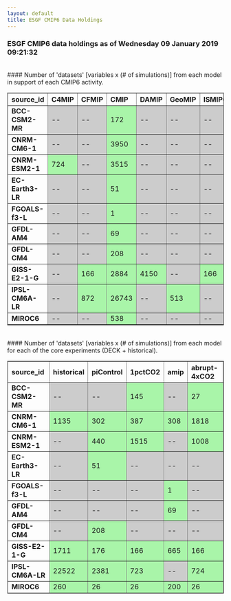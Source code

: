 ```yaml
---
layout: default
title: ESGF CMIP6 Data Holdings
---
```


### ESGF CMIP6 data holdings as of Wednesday 09 January 2019 09:21:32
<br>
#### Number of 'datasets' [variables x (# of simulations)]  from each model in support of each CMIP6 activity.

<table border="1" cellspacing="0" cellpadding="4">
<tbody>
<tr><th align="left">source_id</th>
<th align="left">C4MIP</th>
<th align="left">CFMIP</th>
<th align="left">CMIP</th>
<th align="left">DAMIP</th>
<th align="left">GeoMIP</th>
<th align="left">ISMIP6</th>
<th align="left">LUMIP</th>
<th align="left">PMIP</th>
</tr>
<tr><td><b>BCC-CSM2-MR</b></td>
<td style="background-color: #CCCCCC">--</td>
<td style="background-color: #CCCCCC">--</td>
<td style="background-color: #A9F5A9">172</td>
<td style="background-color: #CCCCCC">--</td>
<td style="background-color: #CCCCCC">--</td>
<td style="background-color: #CCCCCC">--</td>
<td style="background-color: #CCCCCC">--</td>
<td style="background-color: #CCCCCC">--</td>
</tr>
<tr><td><b>CNRM-CM6-1</b></td>
<td style="background-color: #CCCCCC">--</td>
<td style="background-color: #CCCCCC">--</td>
<td style="background-color: #A9F5A9">3950</td>
<td style="background-color: #CCCCCC">--</td>
<td style="background-color: #CCCCCC">--</td>
<td style="background-color: #CCCCCC">--</td>
<td style="background-color: #CCCCCC">--</td>
<td style="background-color: #CCCCCC">--</td>
</tr>
<tr><td><b>CNRM-ESM2-1</b></td>
<td style="background-color: #A9F5A9">724</td>
<td style="background-color: #CCCCCC">--</td>
<td style="background-color: #A9F5A9">3515</td>
<td style="background-color: #CCCCCC">--</td>
<td style="background-color: #CCCCCC">--</td>
<td style="background-color: #CCCCCC">--</td>
<td style="background-color: #CCCCCC">--</td>
<td style="background-color: #CCCCCC">--</td>
</tr>
<tr><td><b>EC-Earth3-LR</b></td>
<td style="background-color: #CCCCCC">--</td>
<td style="background-color: #CCCCCC">--</td>
<td style="background-color: #A9F5A9">51</td>
<td style="background-color: #CCCCCC">--</td>
<td style="background-color: #CCCCCC">--</td>
<td style="background-color: #CCCCCC">--</td>
<td style="background-color: #CCCCCC">--</td>
<td style="background-color: #CCCCCC">--</td>
</tr>
<tr><td><b>FGOALS-f3-L</b></td>
<td style="background-color: #CCCCCC">--</td>
<td style="background-color: #CCCCCC">--</td>
<td style="background-color: #A9F5A9">1</td>
<td style="background-color: #CCCCCC">--</td>
<td style="background-color: #CCCCCC">--</td>
<td style="background-color: #CCCCCC">--</td>
<td style="background-color: #CCCCCC">--</td>
<td style="background-color: #CCCCCC">--</td>
</tr>
<tr><td><b>GFDL-AM4</b></td>
<td style="background-color: #CCCCCC">--</td>
<td style="background-color: #CCCCCC">--</td>
<td style="background-color: #A9F5A9">69</td>
<td style="background-color: #CCCCCC">--</td>
<td style="background-color: #CCCCCC">--</td>
<td style="background-color: #CCCCCC">--</td>
<td style="background-color: #CCCCCC">--</td>
<td style="background-color: #CCCCCC">--</td>
</tr>
<tr><td><b>GFDL-CM4</b></td>
<td style="background-color: #CCCCCC">--</td>
<td style="background-color: #CCCCCC">--</td>
<td style="background-color: #A9F5A9">208</td>
<td style="background-color: #CCCCCC">--</td>
<td style="background-color: #CCCCCC">--</td>
<td style="background-color: #CCCCCC">--</td>
<td style="background-color: #CCCCCC">--</td>
<td style="background-color: #CCCCCC">--</td>
</tr>
<tr><td><b>GISS-E2-1-G</b></td>
<td style="background-color: #CCCCCC">--</td>
<td style="background-color: #A9F5A9">166</td>
<td style="background-color: #A9F5A9">2884</td>
<td style="background-color: #A9F5A9">4150</td>
<td style="background-color: #CCCCCC">--</td>
<td style="background-color: #A9F5A9">166</td>
<td style="background-color: #A9F5A9">830</td>
<td style="background-color: #CCCCCC">--</td>
</tr>
<tr><td><b>IPSL-CM6A-LR</b></td>
<td style="background-color: #CCCCCC">--</td>
<td style="background-color: #A9F5A9">872</td>
<td style="background-color: #A9F5A9">26743</td>
<td style="background-color: #CCCCCC">--</td>
<td style="background-color: #A9F5A9">513</td>
<td style="background-color: #CCCCCC">--</td>
<td style="background-color: #CCCCCC">--</td>
<td style="background-color: #A9F5A9">1628</td>
</tr>
<tr><td><b>MIROC6</b></td>
<td style="background-color: #CCCCCC">--</td>
<td style="background-color: #CCCCCC">--</td>
<td style="background-color: #A9F5A9">538</td>
<td style="background-color: #CCCCCC">--</td>
<td style="background-color: #CCCCCC">--</td>
<td style="background-color: #CCCCCC">--</td>
<td style="background-color: #CCCCCC">--</td>
<td style="background-color: #CCCCCC">--</td>
</tr>
</tbody>
</table>

<br>
#### Number of 'datasets' [variables x (# of simulations)] from each model for each of the core experiments (DECK + historical).

<table border="1" cellspacing="0" cellpadding="4">
<tbody>
<tr><th align="left">source_id</th>
<th align="left">historical</th>
<th align="left">piControl</th>
<th align="left">1pctCO2</th>
<th align="left">amip</th>
<th align="left">abrupt-4xCO2</th>
</tr>
<tr><td><b>BCC-CSM2-MR</b></td>
<td style="background-color: #CCCCCC">--</td>
<td style="background-color: #CCCCCC">--</td>
<td style="background-color: #A9F5A9">145</td>
<td style="background-color: #CCCCCC">--</td>
<td style="background-color: #A9F5A9">27</td>
</tr>
<tr><td><b>CNRM-CM6-1</b></td>
<td style="background-color: #A9F5A9">1135</td>
<td style="background-color: #A9F5A9">302</td>
<td style="background-color: #A9F5A9">387</td>
<td style="background-color: #A9F5A9">308</td>
<td style="background-color: #A9F5A9">1818</td>
</tr>
<tr><td><b>CNRM-ESM2-1</b></td>
<td style="background-color: #CCCCCC">--</td>
<td style="background-color: #A9F5A9">440</td>
<td style="background-color: #A9F5A9">1515</td>
<td style="background-color: #CCCCCC">--</td>
<td style="background-color: #A9F5A9">1008</td>
</tr>
<tr><td><b>EC-Earth3-LR</b></td>
<td style="background-color: #CCCCCC">--</td>
<td style="background-color: #A9F5A9">51</td>
<td style="background-color: #CCCCCC">--</td>
<td style="background-color: #CCCCCC">--</td>
<td style="background-color: #CCCCCC">--</td>
</tr>
<tr><td><b>FGOALS-f3-L</b></td>
<td style="background-color: #CCCCCC">--</td>
<td style="background-color: #CCCCCC">--</td>
<td style="background-color: #CCCCCC">--</td>
<td style="background-color: #A9F5A9">1</td>
<td style="background-color: #CCCCCC">--</td>
</tr>
<tr><td><b>GFDL-AM4</b></td>
<td style="background-color: #CCCCCC">--</td>
<td style="background-color: #CCCCCC">--</td>
<td style="background-color: #CCCCCC">--</td>
<td style="background-color: #A9F5A9">69</td>
<td style="background-color: #CCCCCC">--</td>
</tr>
<tr><td><b>GFDL-CM4</b></td>
<td style="background-color: #CCCCCC">--</td>
<td style="background-color: #A9F5A9">208</td>
<td style="background-color: #CCCCCC">--</td>
<td style="background-color: #CCCCCC">--</td>
<td style="background-color: #CCCCCC">--</td>
</tr>
<tr><td><b>GISS-E2-1-G</b></td>
<td style="background-color: #A9F5A9">1711</td>
<td style="background-color: #A9F5A9">176</td>
<td style="background-color: #A9F5A9">166</td>
<td style="background-color: #A9F5A9">665</td>
<td style="background-color: #A9F5A9">166</td>
</tr>
<tr><td><b>IPSL-CM6A-LR</b></td>
<td style="background-color: #A9F5A9">22522</td>
<td style="background-color: #A9F5A9">2381</td>
<td style="background-color: #A9F5A9">723</td>
<td style="background-color: #CCCCCC">--</td>
<td style="background-color: #A9F5A9">724</td>
</tr>
<tr><td><b>MIROC6</b></td>
<td style="background-color: #A9F5A9">260</td>
<td style="background-color: #A9F5A9">26</td>
<td style="background-color: #A9F5A9">26</td>
<td style="background-color: #A9F5A9">200</td>
<td style="background-color: #A9F5A9">26</td>
</tr>
</tbody>
</table>
